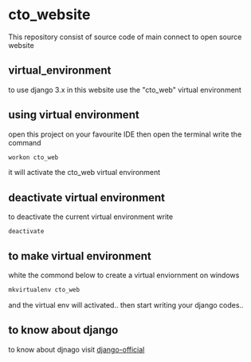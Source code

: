 # cto_website
This repository consist of source code of main connect to open source website

## virtual_environment
to use django 3.x in this website
use the "cto_web" virtual environment

## using virtual environment
open this project on your favourite IDE then open the terminal
write the command 

```bash
workon cto_web
```
it will activate the cto_web virtual environment

## deactivate virtual environment
to deactivate the current virtual environment write

```bach
deactivate
```
## to make virtual environment
white the commond below to create a virtual enviornment on windows

```bash
mkvirtualenv cto_web
```
and the virtual env will activated..
then start writing your django codes..


## to know about django
to know about djnago visit
[django-official](https://docs.djangoproject.com/en/3.1/)